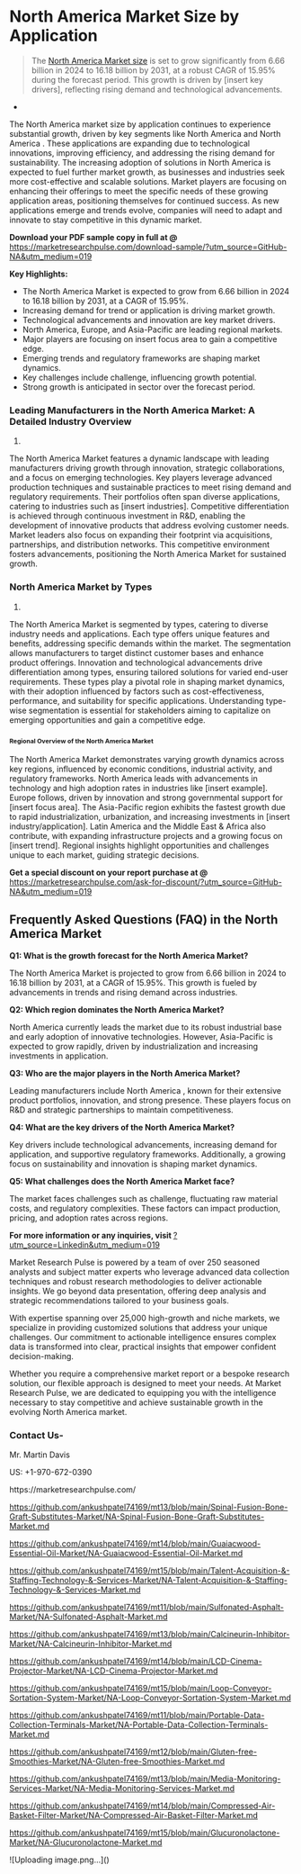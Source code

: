 <h1>North America  Market&nbsp;Size by Application</h1><blockquote><p>The <a href="https://marketresearchpulse.com/download-sample/?utm_source=GitHub-NA&amp;utm_medium=019">North America  Market size</a> is set to grow significantly from 6.66 billion in 2024 to 16.18 billion by 2031, at a robust CAGR of 15.95% during the forecast period. This growth is driven by [insert key drivers], reflecting rising demand and technological advancements.</p></blockquote><ul><li></li></ul><p>The North America  market size by application continues to experience substantial growth, driven by key segments like North America  and North America . These applications are expanding due to technological innovations, improving efficiency, and addressing the rising demand for sustainability. The increasing adoption of solutions in North America  is expected to fuel further market growth, as businesses and industries seek more cost-effective and scalable solutions. Market players are focusing on enhancing their offerings to meet the specific needs of these growing application areas, positioning themselves for continued success. As new applications emerge and trends evolve, companies will need to adapt and innovate to stay competitive in this dynamic market.</p><p><strong>Download your PDF sample copy in full at @ </strong><a href="https://marketresearchpulse.com/download-sample/?utm_source=GitHub-NA&amp;utm_medium=019">https://marketresearchpulse.com/download-sample/?utm_source=GitHub-NA&amp;utm_medium=019</a></p><p><strong>Key Highlights: </strong></p><ul><li>The North America  Market is expected to grow from 6.66 billion in 2024 to 16.18 billion by 2031, at a CAGR of 15.95%.</li><li>Increasing demand for trend or application is driving market growth.</li><li>Technological advancements and innovation are key market drivers.</li><li>North America, Europe, and Asia-Pacific are leading regional markets.</li><li>Major players are focusing on insert focus area to gain a competitive edge.</li><li>Emerging trends and regulatory frameworks are shaping market dynamics.</li><li>Key challenges include challenge, influencing growth potential.</li><li>Strong growth is anticipated in sector over the forecast period.</li></ul><h3>Leading Manufacturers in the North America  Market: A Detailed Industry Overview</h3><ol><li></li></ol><div class="flex max-w-full flex-col flex-grow"><div class="min-h-8 text-message flex w-full flex-col items-end gap-2 whitespace-normal break-words [.text-message+&amp;]:mt-5" dir="auto" data-message-author-role="assistant" data-message-id="fd8432e4-4910-450d-b182-61b7bfb0a01f" data-message-model-slug="gpt-4o"><div class="flex w-full flex-col gap-1 empty:hidden first:pt-[3px]"><div class="markdown prose w-full break-words dark:prose-invert light"><p>The North America  Market features a dynamic landscape with leading manufacturers driving growth through innovation, strategic collaborations, and a focus on emerging technologies. Key players leverage advanced production techniques and sustainable practices to meet rising demand and regulatory requirements. Their portfolios often span diverse applications, catering to industries such as [insert industries]. Competitive differentiation is achieved through continuous investment in R&amp;D, enabling the development of innovative products that address evolving customer needs. Market leaders also focus on expanding their footprint via acquisitions, partnerships, and distribution networks. This competitive environment fosters advancements, positioning the North America  Market for sustained growth.</p></div></div></div></div><h3>North America  Market by Types</h3><ol><li></li></ol><div class="flex max-w-full flex-col flex-grow"><div class="min-h-8 text-message flex w-full flex-col items-end gap-2 whitespace-normal break-words [.text-message+&amp;]:mt-5" dir="auto" data-message-author-role="assistant" data-message-id="084470be-0bb7-4664-bddf-5156b4f41249" data-message-model-slug="gpt-4o-mini"><div class="flex w-full flex-col gap-1 empty:hidden first:pt-[3px]"><div class="markdown prose w-full break-words dark:prose-invert light"><p>The North America  Market is segmented by types, catering to diverse industry needs and applications. Each type offers unique features and benefits, addressing specific demands within the market. The segmentation allows manufacturers to target distinct customer bases and enhance product offerings. Innovation and technological advancements drive differentiation among types, ensuring tailored solutions for varied end-user requirements. These types play a pivotal role in shaping market dynamics, with their adoption influenced by factors such as cost-effectiveness, performance, and suitability for specific applications. Understanding type-wise segmentation is essential for stakeholders aiming to capitalize on emerging opportunities and gain a competitive edge.</p></div></div></div></div><h3><span style="font-size: 11px;">Regional Overview of the North America  Market</span></h3><div class="flex max-w-full flex-col flex-grow"><div class="min-h-8 text-message flex w-full flex-col items-end gap-2 whitespace-normal break-words [.text-message+&amp;]:mt-5" dir="auto" data-message-author-role="assistant" data-message-id="e9038762-ce64-4e30-91c9-9bd413514231" data-message-model-slug="gpt-4o-mini"><div class="flex w-full flex-col gap-1 empty:hidden first:pt-[3px]"><div class="markdown prose w-full break-words dark:prose-invert light"><p>The North America  Market demonstrates varying growth dynamics across key regions, influenced by economic conditions, industrial activity, and regulatory frameworks. North America leads with advancements in technology and high adoption rates in industries like [insert example]. Europe follows, driven by innovation and strong governmental support for [insert focus area]. The Asia-Pacific region exhibits the fastest growth due to rapid industrialization, urbanization, and increasing investments in [insert industry/application]. Latin America and the Middle East &amp; Africa also contribute, with expanding infrastructure projects and a growing focus on [insert trend]. Regional insights highlight opportunities and challenges unique to each market, guiding strategic decisions.</p></div></div></div></div><p><strong>Get a special discount on your report purchase at @ </strong><a href="https://marketresearchpulse.com/ask-for-discount/?utm_source=GitHub-NA&amp;utm_medium=019">https://marketresearchpulse.com/ask-for-discount/?utm_source=GitHub-NA&amp;utm_medium=019</a></p><h2>Frequently Asked Questions (FAQ) in the North America  Market</h2><p><strong>Q1: What is the growth forecast for the North America  Market?</strong></p><p>The North America  Market is projected to grow from 6.66 billion in 2024 to 16.18 billion by 2031, at a CAGR of 15.95%. This growth is fueled by advancements in trends and rising demand across industries.</p><p><strong>Q2: Which region dominates the North America  Market?</strong></p><p>North America currently leads the market due to its robust industrial base and early adoption of innovative technologies. However, Asia-Pacific is expected to grow rapidly, driven by industrialization and increasing investments in application.</p><p><strong>Q3: Who are the major players in the North America  Market?</strong></p><p>Leading manufacturers include North America , known for their extensive product portfolios, innovation, and strong presence. These players focus on R&amp;D and strategic partnerships to maintain competitiveness.</p><p><strong>Q4: What are the key drivers of the North America  Market?</strong></p><p>Key drivers include technological advancements, increasing demand for application, and supportive regulatory frameworks. Additionally, a growing focus on sustainability and innovation is shaping market dynamics.</p><p><strong>Q5: What challenges does the North America  Market face?</strong></p><p>The market faces challenges such as challenge, fluctuating raw material costs, and regulatory complexities. These factors can impact production, pricing, and adoption rates across regions.</p><p><strong>For more information or any inquiries, visit&nbsp;</strong><a href="?utm_source=Linkedin&utm_medium=019">?utm_source=Linkedin&utm_medium=019</a></p><p>Market Research Pulse is powered by a team of over 250 seasoned analysts and subject matter experts who leverage advanced data collection techniques and robust research methodologies to deliver actionable insights. We go beyond data presentation, offering deep analysis and strategic recommendations tailored to your business goals.</p><p>With expertise spanning over 25,000 high-growth and niche markets, we specialize in providing customized solutions that address your unique challenges. Our commitment to actionable intelligence ensures complex data is transformed into clear, practical insights that empower confident decision-making.</p><p>Whether you require a comprehensive market report or a bespoke research solution, our flexible approach is designed to meet your needs. At Market Research Pulse, we are dedicated to equipping you with the intelligence necessary to stay competitive and achieve sustainable growth in the evolving North America  market.</p><h3><strong>Contact Us-</strong></h3><p>Mr. Martin Davis</p><p>US: +1-970-672-0390</p><p>https://marketresearchpulse.com/</p><p><a href="https://github.com/ankushpatel74169/mt13/blob/main/Spinal-Fusion-Bone-Graft-Substitutes-Market/NA-Spinal-Fusion-Bone-Graft-Substitutes-Market.md">https://github.com/ankushpatel74169/mt13/blob/main/Spinal-Fusion-Bone-Graft-Substitutes-Market/NA-Spinal-Fusion-Bone-Graft-Substitutes-Market.md</a></p><p><a href="https://github.com/ankushpatel74169/mt14/blob/main/Guaiacwood-Essential-Oil-Market/NA-Guaiacwood-Essential-Oil-Market.md">https://github.com/ankushpatel74169/mt14/blob/main/Guaiacwood-Essential-Oil-Market/NA-Guaiacwood-Essential-Oil-Market.md</a></p><p><a href="https://github.com/ankushpatel74169/mt15/blob/main/Talent-Acquisition-&-Staffing-Technology-&-Services-Market/NA-Talent-Acquisition-&-Staffing-Technology-&-Services-Market.md">https://github.com/ankushpatel74169/mt15/blob/main/Talent-Acquisition-&-Staffing-Technology-&-Services-Market/NA-Talent-Acquisition-&-Staffing-Technology-&-Services-Market.md</a></p><p><a href="https://github.com/ankushpatel74169/mt11/blob/main/Sulfonated-Asphalt-Market/NA-Sulfonated-Asphalt-Market.md">https://github.com/ankushpatel74169/mt11/blob/main/Sulfonated-Asphalt-Market/NA-Sulfonated-Asphalt-Market.md</a></p><p><a href="https://github.com/ankushpatel74169/mt13/blob/main/Calcineurin-Inhibitor-Market/NA-Calcineurin-Inhibitor-Market.md">https://github.com/ankushpatel74169/mt13/blob/main/Calcineurin-Inhibitor-Market/NA-Calcineurin-Inhibitor-Market.md</a></p><p><a href="https://github.com/ankushpatel74169/mt14/blob/main/LCD-Cinema-Projector-Market/NA-LCD-Cinema-Projector-Market.md">https://github.com/ankushpatel74169/mt14/blob/main/LCD-Cinema-Projector-Market/NA-LCD-Cinema-Projector-Market.md</a></p><p><a href="https://github.com/ankushpatel74169/mt15/blob/main/Loop-Conveyor-Sortation-System-Market/NA-Loop-Conveyor-Sortation-System-Market.md">https://github.com/ankushpatel74169/mt15/blob/main/Loop-Conveyor-Sortation-System-Market/NA-Loop-Conveyor-Sortation-System-Market.md</a></p><p><a href="https://github.com/ankushpatel74169/mt11/blob/main/Portable-Data-Collection-Terminals-Market/NA-Portable-Data-Collection-Terminals-Market.md">https://github.com/ankushpatel74169/mt11/blob/main/Portable-Data-Collection-Terminals-Market/NA-Portable-Data-Collection-Terminals-Market.md</a></p><p><a href="https://github.com/ankushpatel74169/mt12/blob/main/Gluten-free-Smoothies-Market/NA-Gluten-free-Smoothies-Market.md">https://github.com/ankushpatel74169/mt12/blob/main/Gluten-free-Smoothies-Market/NA-Gluten-free-Smoothies-Market.md</a></p><p><a href="https://github.com/ankushpatel74169/mt13/blob/main/Media-Monitoring-Services-Market/NA-Media-Monitoring-Services-Market.md">https://github.com/ankushpatel74169/mt13/blob/main/Media-Monitoring-Services-Market/NA-Media-Monitoring-Services-Market.md</a></p><p><a href="https://github.com/ankushpatel74169/mt14/blob/main/Compressed-Air-Basket-Filter-Market/NA-Compressed-Air-Basket-Filter-Market.md">https://github.com/ankushpatel74169/mt14/blob/main/Compressed-Air-Basket-Filter-Market/NA-Compressed-Air-Basket-Filter-Market.md</a></p><p><a href="https://github.com/ankushpatel74169/mt15/blob/main/Glucuronolactone-Market/NA-Glucuronolactone-Market.md">https://github.com/ankushpatel74169/mt15/blob/main/Glucuronolactone-Market/NA-Glucuronolactone-Market.md</a></p>
![Uploading image.png…]()
